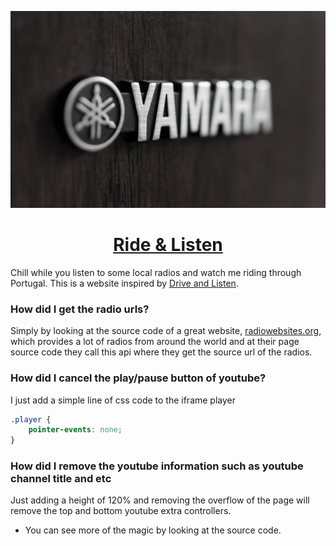 <p align="center"><img src="https://raw.githubusercontent.com/antoniogoulao/ride-and-listen/main/assets/yamaha_logo.jpeg"/></p>

<a href="https://antoniogoulao.github.io/ride-and-listen/"><h1 align="center">Ride & Listen</h1></a>

Chill while you listen to some local radios and watch me riding through Portugal. This is a website inspired by [Drive and Listen](https://driveandlisten.herokuapp.com).

### How did I get the radio urls?

Simply by looking at the source code of a great website, [radiowebsites.org](https://radiowebsites.org/), which provides a lot of radios from around the world and at their page source code they call this api where they get the source url of the radios.

### How did I cancel the play/pause button of youtube?

I just add a simple line of css code to the iframe player

```css
.player {
	pointer-events: none;
}
```

### How did I remove the youtube information such as youtube channel title and etc

Just adding a height of 120% and removing the overflow of the page will remove the top and bottom youtube extra controllers.

* You can see more of the magic by looking at the source code.